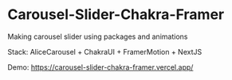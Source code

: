 # Carousel-Slider-Chakra-Framer
Making carousel slider using packages and animations

Stack: AliceCarousel + ChakraUI + FramerMotion + NextJS

Demo: https://carousel-slider-chakra-framer.vercel.app/
